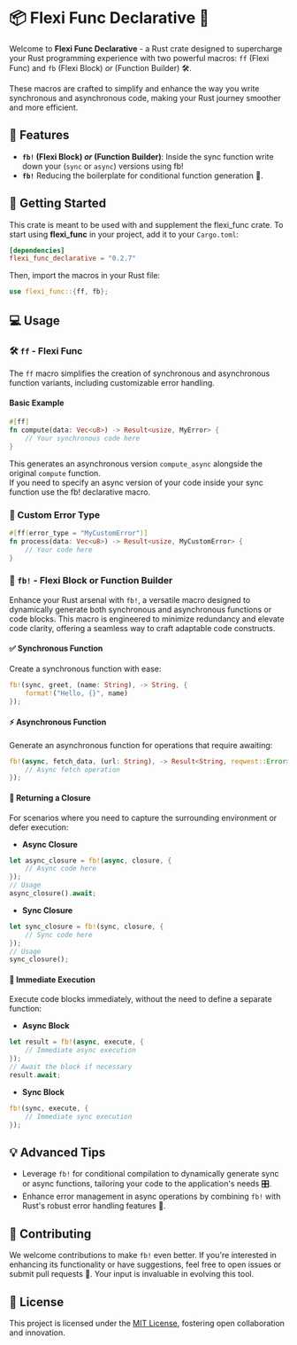 
# 📦 Flexi Func Declarative 🚀

Welcome to **Flexi Func Declarative** - a Rust crate designed to supercharge your Rust programming experience with two powerful macros: `ff` (Flexi Func) and `fb` (Flexi Block) *or* (Function Builder) 🛠️.

These macros are crafted to simplify and enhance the way you write synchronous and asynchronous code, making your Rust journey smoother and more efficient.

## 🎁 Features

- **`fb!` (Flexi Block) *or* (Function Builder)**: Inside the sync function write down your (`sync` or `async`) versions using fb!
- **`fb!`** Reducing the boilerplate for conditional function generation 🔄.

## 🚀 Getting Started

This crate is meant to be used with and supplement the flexi_func crate.
To start using **flexi_func** in your project, add it to your `Cargo.toml`:

```toml
[dependencies]
flexi_func_declarative = "0.2.7"
```

Then, import the macros in your Rust file:

```rust
use flexi_func::{ff, fb};
```

## 💻 Usage

### 🛠 `ff` - Flexi Func

The `ff` macro simplifies the creation of synchronous and asynchronous function variants, including customizable error handling.

#### Basic Example

```rust
#[ff]
fn compute(data: Vec<u8>) -> Result<usize, MyError> {
    // Your synchronous code here
}
```

This generates an asynchronous version `compute_async` alongside the original `compute` function.  
If you need to specify an async version of your code inside your sync function use the fb! declarative macro.

### 🐞 Custom Error Type

```rust
#[ff(error_type = "MyCustomError")]
fn process(data: Vec<u8>) -> Result<usize, MyCustomError> {
    // Your code here
}
```


### 🔄 `fb!` - Flexi Block or Function Builder

Enhance your Rust arsenal with `fb!`, a versatile macro designed to dynamically generate both synchronous and asynchronous functions or code blocks. This macro is engineered to minimize redundancy and elevate code clarity, offering a seamless way to craft adaptable code constructs.

#### ✅ Synchronous Function

Create a synchronous function with ease:

```rust
fb!(sync, greet, (name: String), -> String, {
    format!("Hello, {}", name)
});
```

#### ⚡ Asynchronous Function

Generate an asynchronous function for operations that require awaiting:

```rust
fb!(async, fetch_data, (url: String), -> Result<String, reqwest::Error>, {
    // Async fetch operation
});
```

#### 🔄 Returning a Closure

For scenarios where you need to capture the surrounding environment or defer execution:

- **Async Closure**

```rust
let async_closure = fb!(async, closure, {
    // Async code here
});
// Usage
async_closure().await;
```

- **Sync Closure**

```rust
let sync_closure = fb!(sync, closure, {
    // Sync code here
});
// Usage
sync_closure();
```

#### 🚀 Immediate Execution

Execute code blocks immediately, without the need to define a separate function:

- **Async Block**

```rust
let result = fb!(async, execute, {
    // Immediate async execution
});
// Await the block if necessary
result.await;
```

- **Sync Block**

```rust
fb!(sync, execute, {
    // Immediate sync execution
});
```

## 💡 Advanced Tips

- Leverage `fb!` for conditional compilation to dynamically generate sync or async functions, tailoring your code to the application's needs 🎛️.
- Enhance error management in async operations by combining `fb!` with Rust's robust error handling features 🚦.

## 🐳 Contributing

We welcome contributions to make `fb!` even better. If you're interested in enhancing its functionality or have suggestions, feel free to open issues or submit pull requests 🤝. Your input is invaluable in evolving this tool.

## 📃 License

This project is licensed under the [MIT License](LICENSE.md), fostering open collaboration and innovation.

